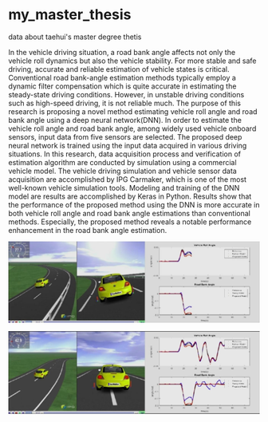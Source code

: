 # my_master_thesis
data about taehui's master degree thetis

 In the vehicle driving situation, a road bank angle affects not only the vehicle roll dynamics but also the vehicle stability. For more stable and safe driving, accurate
and reliable estimation of vehicle states is critical. Conventional road bank-angle estimation methods typically employ a dynamic filter compensation which is quite accurate in estimating the steady-state driving conditions. However, in unstable driving conditions such as high-speed driving, it is not reliable much.
 The purpose of this research is proposing a novel method estimating vehicle roll angle and road bank angle using a deep neural network(DNN). In order to estimate the vehicle roll angle and road bank angle, among widely used vehicle onboard sensors, input data from five sensors are selected. The proposed deep neural network is trained using the input data acquired in various driving situations.
 In this research, data acquisition process and verification of estimation algorithm are conducted by simulation using a commercial vehicle model. The vehicle driving simulation and vehicle sensor data acquisition are accomplished by IPG Carmaker, which is one of the most well-known vehicle simulation tools. Modeling and training of the DNN model are results are accomplished by Keras in Python. 
 Results show that the performance of the proposed method using the DNN is more accurate in both vehicle roll angle and road bank angle estimations than conventional methods. Especially, the proposed method reveals a notable performance enhancement in the road bank angle estimation.
 
 ![images1](https://github.com/THLEE-KR/my_master_thesis/blob/master/thesis1.jpg)
 
 ![images2](https://github.com/THLEE-KR/my_master_thesis/blob/master/thesis2.jpg)

